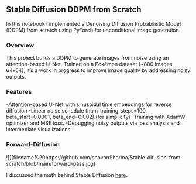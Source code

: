 <h2> Stable Diffusion DDPM from Scratch</h2>

In this notebook i implemented a Denoising Diffusion Probabilistic Model (DDPM) from scratch using PyTorch for unconditional image generation.

<h3>Overview</h3>

This project builds a DDPM to generate images from noise using an attention-based U-Net. Trained on a Pokémon dataset (~800 images, 64x64), it’s a work in progress to improve image quality by addressing noisy outputs.

<h3>Features</h3>
-Attention-based U-Net with sinusoidal time embeddings for reverse diffusion
-Linear noise schedule (num_training_steps=100, beta_start=0.0001, beta_end=0.002).(for simplicity)
-Training with AdamW optimizer and MSE loss.
-Debugging noisy outputs via loss analysis and intermediate visualizations.

<h3>Forward-Diffusion</h3>
![](filename%20https://github.com/shovonSharma/Stable-difusion-from-scratch/blob/main/forward-pass.jpg)

I discussed the math behind Stable Diffusion [here](https://medium.com/@shovonsharma/the-math-behind-stable-diffusion-232ac2f9f263).
